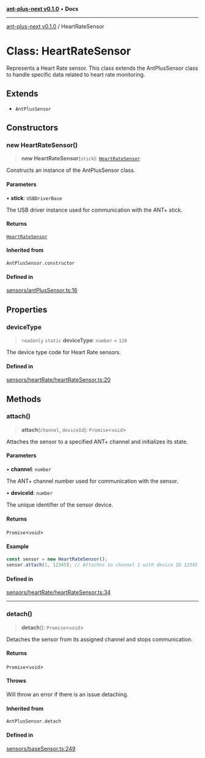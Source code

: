 [**ant-plus-next v0.1.0**](../README.md) • **Docs**

***

[ant-plus-next v0.1.0](../globals.md) / HeartRateSensor

# Class: HeartRateSensor

Represents a Heart Rate sensor.
This class extends the AntPlusSensor class to handle specific data related to heart rate monitoring.

## Extends

- `AntPlusSensor`

## Constructors

### new HeartRateSensor()

> **new HeartRateSensor**(`stick`): [`HeartRateSensor`](HeartRateSensor.md)

Constructs an instance of the AntPlusSensor class.

#### Parameters

• **stick**: `USBDriverBase`

The USB driver instance used for communication with the ANT+ stick.

#### Returns

[`HeartRateSensor`](HeartRateSensor.md)

#### Inherited from

`AntPlusSensor.constructor`

#### Defined in

[sensors/antPlusSensor.ts:16](https://github.com/Benjamin-Stefan/ant-plus-next/blob/d470eb84e6da33529ea57df2a5b331a44f806a81/src/sensors/antPlusSensor.ts#L16)

## Properties

### deviceType

> `readonly` `static` **deviceType**: `number` = `120`

The device type code for Heart Rate sensors.

#### Defined in

[sensors/heartRate/heartRateSensor.ts:20](https://github.com/Benjamin-Stefan/ant-plus-next/blob/d470eb84e6da33529ea57df2a5b331a44f806a81/src/sensors/heartRate/heartRateSensor.ts#L20)

## Methods

### attach()

> **attach**(`channel`, `deviceId`): `Promise`\<`void`\>

Attaches the sensor to a specified ANT+ channel and initializes its state.

#### Parameters

• **channel**: `number`

The ANT+ channel number used for communication with the sensor.

• **deviceId**: `number`

The unique identifier of the sensor device.

#### Returns

`Promise`\<`void`\>

#### Example

```ts
const sensor = new HeartRateSensor();
sensor.attach(1, 12345); // Attaches to channel 1 with device ID 12345
```

#### Defined in

[sensors/heartRate/heartRateSensor.ts:34](https://github.com/Benjamin-Stefan/ant-plus-next/blob/d470eb84e6da33529ea57df2a5b331a44f806a81/src/sensors/heartRate/heartRateSensor.ts#L34)

***

### detach()

> **detach**(): `Promise`\<`void`\>

Detaches the sensor from its assigned channel and stops communication.

#### Returns

`Promise`\<`void`\>

#### Throws

Will throw an error if there is an issue detaching.

#### Inherited from

`AntPlusSensor.detach`

#### Defined in

[sensors/baseSensor.ts:249](https://github.com/Benjamin-Stefan/ant-plus-next/blob/d470eb84e6da33529ea57df2a5b331a44f806a81/src/sensors/baseSensor.ts#L249)
